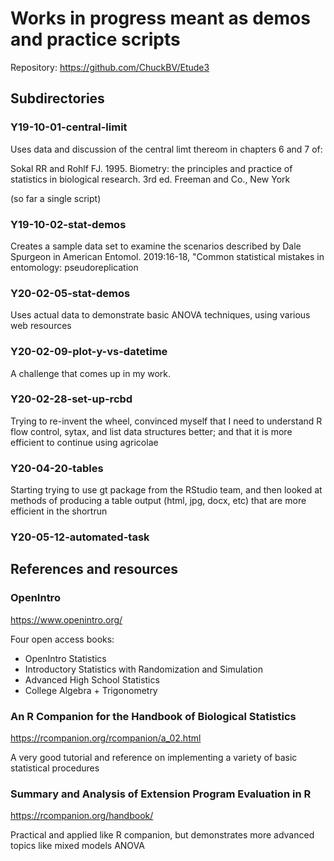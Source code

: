 # Works in progress meant as demos and practice scripts

Repository: https://github.com/ChuckBV/Etude3

## Subdirectories

### Y19-10-01-central-limit

Uses data and discussion of the central limt thereom in chapters 6 and 7 of:

Sokal RR and Rohlf FJ. 1995. Biometry: the principles and practice of 
statistics in biological research. 3rd ed. Freeman and Co., New York

(so far a single script)

### Y19-10-02-stat-demos

Creates a sample data set to examine the scenarios described by Dale 
Spurgeon in American Entomol. 2019:16-18, "Common statistical mistakes in
entomology: pseudoreplication

### Y20-02-05-stat-demos

Uses actual data to demonstrate basic ANOVA techniques, using various
web resources

### Y20-02-09-plot-y-vs-datetime

A challenge that comes up in my work.

### Y20-02-28-set-up-rcbd

Trying to re-invent the wheel, convinced myself that I need to understand
R flow control, sytax, and list data structures better; and that it
is more efficient to continue using agricolae

### Y20-04-20-tables

Starting trying to use gt package from the RStudio team, and then looked
at methods of producing a table output (html, jpg, docx, etc) that are
more efficient in the shortrun

### Y20-05-12-automated-task




## References and resources

### OpenIntro

https://www.openintro.org/

Four open access books:
 - OpenIntro Statistics
 - Introductory Statistics with Randomization and Simulation
 - Advanced High School Statistics
 - College Algebra + Trigonometry

### An R Companion for the Handbook of Biological Statistics

https://rcompanion.org/rcompanion/a_02.html

A very good tutorial and reference on implementing a variety of basic
statistical procedures

### Summary and Analysis of Extension Program Evaluation in R

https://rcompanion.org/handbook/

Practical and applied like R companion, but demonstrates more advanced topics
like mixed models ANOVA






